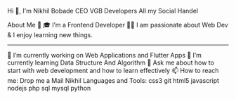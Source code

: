 Hi 👋, I'm Nikhil Bobade
CEO VGB Developers
All my Social Handel
  
About Me 🚀
🎓 I’m a Frontend Developer
👨‍💻 I am passionate about Web Dev & I enjoy learning new things.
___________________________________________________

🔭 I’m currently working on Web Applications and Flutter Apps
🌱 I’m currently learning Data Structure And Algorithm
💬 Ask me about how to start with web development and how to learn effectively
📫 How to reach me: Drop me a Mail Nikhil
Languages and Tools:
css3 git html5 javascript nodejs php sql mysql python
